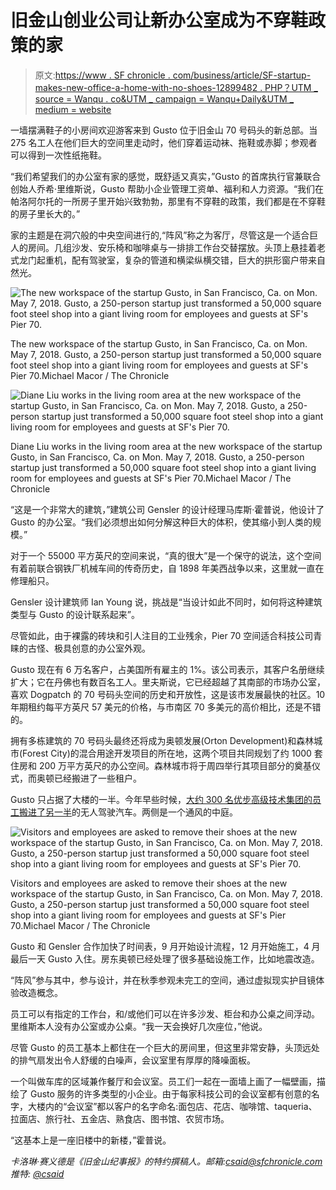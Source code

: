 # 旧金山创业公司让新办公室成为不穿鞋政策的家

> 原文:[https://www . SF chronicle . com/business/article/SF-startup-makes-new-office-a-home-with-no-shoes-12899482 . PHP？UTM _ source = Wanqu . co&UTM _ campaign = Wanqu+Daily&UTM _ medium = website](https://www.sfchronicle.com/business/article/SF-startup-makes-new-office-a-home-with-no-shoes-12899482.php?utm_source=wanqu.co&utm_campaign=Wanqu+Daily&utm_medium=website)

一墙摆满鞋子的小房间欢迎游客来到 Gusto 位于旧金山 70 号码头的新总部。当 275 名工人在他们巨大的空间里走动时，他们穿着运动袜、拖鞋或赤脚；参观者可以得到一次性纸拖鞋。

“我们希望我们的办公室有家的感觉，既舒适又真实，”Gusto 的首席执行官兼联合创始人乔希·里维斯说，Gusto 帮助小企业管理工资单、福利和人力资源。“我们在帕洛阿尔托的一所房子里开始兴致勃勃，那里有不穿鞋的政策，我们都是在不穿鞋的房子里长大的。”

家的主题是在洞穴般的中央空间进行的,“阵风”称之为客厅，尽管这是一个适合巨人的房间。几组沙发、安乐椅和咖啡桌与一排排工作台交替摆放。头顶上悬挂着老式龙门起重机，配有驾驶室，复杂的管道和横梁纵横交错，巨大的拱形窗户带来自然光。

<picture class="image deferred threeTwo" data-width="2048" data-height="1366" data-progressive="true" data-component="picture"><source data-srcset="https://s.hdnux.com/photos/73/16/33/15525609/6/1200x0.jpg 1x, https://s.hdnux.com/photos/73/16/33/15525609/6/2400x0.jpg 2x" media="(min-width: 1292px)"><source data-srcset="https://s.hdnux.com/photos/73/16/33/15525609/6/1150x0.jpg 1x, https://s.hdnux.com/photos/73/16/33/15525609/6/2300x0.jpg 2x" media="(min-width: 1230px)"><source data-srcset="https://s.hdnux.com/photos/73/16/33/15525609/6/1100x0.jpg 1x, https://s.hdnux.com/photos/73/16/33/15525609/6/2200x0.jpg 2x" media="(min-width: 1168px)"><source data-srcset="https://s.hdnux.com/photos/73/16/33/15525609/6/1050x0.jpg 1x, https://s.hdnux.com/photos/73/16/33/15525609/6/2100x0.jpg 2x" media="(min-width: 1106px)"><source data-srcset="https://s.hdnux.com/photos/73/16/33/15525609/6/1000x0.jpg 1x, https://s.hdnux.com/photos/73/16/33/15525609/6/2000x0.jpg 2x" media="(min-width: 1044px)"><source data-srcset="https://s.hdnux.com/photos/73/16/33/15525609/6/950x0.jpg 1x, https://s.hdnux.com/photos/73/16/33/15525609/6/1900x0.jpg 2x" media="(min-width: 982px)"><source data-srcset="https://s.hdnux.com/photos/73/16/33/15525609/6/900x0.jpg 1x, https://s.hdnux.com/photos/73/16/33/15525609/6/1800x0.jpg 2x" media="(min-width: 920px)"><source data-srcset="https://s.hdnux.com/photos/73/16/33/15525609/6/850x0.jpg 1x, https://s.hdnux.com/photos/73/16/33/15525609/6/1700x0.jpg 2x" media="(min-width: 858px)"><source data-srcset="https://s.hdnux.com/photos/73/16/33/15525609/6/800x0.jpg 1x, https://s.hdnux.com/photos/73/16/33/15525609/6/1600x0.jpg 2x" media="(min-width: 796px)"><source data-srcset="https://s.hdnux.com/photos/73/16/33/15525609/6/750x0.jpg 1x, https://s.hdnux.com/photos/73/16/33/15525609/6/1500x0.jpg 2x" media="(min-width: 734px)"><source data-srcset="https://s.hdnux.com/photos/73/16/33/15525609/6/700x0.jpg 1x, https://s.hdnux.com/photos/73/16/33/15525609/6/1400x0.jpg 2x" media="(min-width: 672px)"><source data-srcset="https://s.hdnux.com/photos/73/16/33/15525609/6/650x0.jpg 1x, https://s.hdnux.com/photos/73/16/33/15525609/6/1300x0.jpg 2x" media="(min-width: 610px)"><source data-srcset="https://s.hdnux.com/photos/73/16/33/15525609/6/600x0.jpg 1x, https://s.hdnux.com/photos/73/16/33/15525609/6/1200x0.jpg 2x" media="(min-width: 548px)"><source data-srcset="https://s.hdnux.com/photos/73/16/33/15525609/6/550x0.jpg 1x, https://s.hdnux.com/photos/73/16/33/15525609/6/1100x0.jpg 2x" media="(min-width: 486px)"><source data-srcset="https://s.hdnux.com/photos/73/16/33/15525609/6/500x0.jpg 1x, https://s.hdnux.com/photos/73/16/33/15525609/6/1000x0.jpg 2x" media="(min-width: 424px)"><source data-srcset="https://s.hdnux.com/photos/73/16/33/15525609/6/450x0.jpg 1x, https://s.hdnux.com/photos/73/16/33/15525609/6/900x0.jpg 2x" media="(min-width: 362px)"><source data-srcset="https://s.hdnux.com/photos/73/16/33/15525609/6/400x0.jpg 1x, https://s.hdnux.com/photos/73/16/33/15525609/6/800x0.jpg 2x" media="(min-width: 300px)">![The new workspace of the startup Gusto, in San Francisco, Ca. on Mon. May 7, 2018\. Gusto, a 250-person startup just transformed a 50,000 square foot steel shop into a giant living room for employees and guests at SF's Pier 70.](../Images/d0922ffe25d6d5448ee5816a55d8e9ab.png)</picture>

The new workspace of the startup Gusto, in San Francisco, Ca. on Mon. May 7, 2018\. Gusto, a 250-person startup just transformed a 50,000 square foot steel shop into a giant living room for employees and guests at SF's Pier 70.Michael Macor / The Chronicle



<picture class="image deferred threeTwo portrait shadowBoxed" data-width="1420" data-height="2048" data-progressive="true" data-component="picture"><source data-srcset="https://s.hdnux.com/photos/73/16/33/15525607/6/1200x0.jpg" media="(min-width: 1292px)"><source data-srcset="https://s.hdnux.com/photos/73/16/33/15525607/6/1150x0.jpg" media="(min-width: 1230px)"><source data-srcset="https://s.hdnux.com/photos/73/16/33/15525607/6/1100x0.jpg" media="(min-width: 1168px)"><source data-srcset="https://s.hdnux.com/photos/73/16/33/15525607/6/1050x0.jpg" media="(min-width: 1106px)"><source data-srcset="https://s.hdnux.com/photos/73/16/33/15525607/6/1000x0.jpg" media="(min-width: 1044px)"><source data-srcset="https://s.hdnux.com/photos/73/16/33/15525607/6/950x0.jpg" media="(min-width: 982px)"><source data-srcset="https://s.hdnux.com/photos/73/16/33/15525607/6/900x0.jpg" media="(min-width: 920px)"><source data-srcset="https://s.hdnux.com/photos/73/16/33/15525607/6/850x0.jpg" media="(min-width: 858px)"><source data-srcset="https://s.hdnux.com/photos/73/16/33/15525607/6/800x0.jpg 1x, https://s.hdnux.com/photos/73/16/33/15525607/6/1600x0.jpg 2x" media="(min-width: 796px)"><source data-srcset="https://s.hdnux.com/photos/73/16/33/15525607/6/750x0.jpg 1x, https://s.hdnux.com/photos/73/16/33/15525607/6/1500x0.jpg 2x" media="(min-width: 734px)"><source data-srcset="https://s.hdnux.com/photos/73/16/33/15525607/6/700x0.jpg 1x, https://s.hdnux.com/photos/73/16/33/15525607/6/1400x0.jpg 2x" media="(min-width: 672px)"><source data-srcset="https://s.hdnux.com/photos/73/16/33/15525607/6/650x0.jpg 1x, https://s.hdnux.com/photos/73/16/33/15525607/6/1300x0.jpg 2x" media="(min-width: 610px)"><source data-srcset="https://s.hdnux.com/photos/73/16/33/15525607/6/600x0.jpg 1x, https://s.hdnux.com/photos/73/16/33/15525607/6/1200x0.jpg 2x" media="(min-width: 548px)"><source data-srcset="https://s.hdnux.com/photos/73/16/33/15525607/6/550x0.jpg 1x, https://s.hdnux.com/photos/73/16/33/15525607/6/1100x0.jpg 2x" media="(min-width: 486px)"><source data-srcset="https://s.hdnux.com/photos/73/16/33/15525607/6/500x0.jpg 1x, https://s.hdnux.com/photos/73/16/33/15525607/6/1000x0.jpg 2x" media="(min-width: 424px)"><source data-srcset="https://s.hdnux.com/photos/73/16/33/15525607/6/450x0.jpg 1x, https://s.hdnux.com/photos/73/16/33/15525607/6/900x0.jpg 2x" media="(min-width: 362px)"><source data-srcset="https://s.hdnux.com/photos/73/16/33/15525607/6/400x0.jpg 1x, https://s.hdnux.com/photos/73/16/33/15525607/6/800x0.jpg 2x" media="(min-width: 300px)">![Diane Liu works in the living room area at the new workspace of the startup Gusto, in San Francisco, Ca. on Mon. May 7, 2018\. Gusto, a 250-person startup just transformed a 50,000 square foot steel shop into a giant living room for employees and guests at SF's Pier 70.](../Images/599c635834bb08860f1dd6d5a4f17e7f.png)</picture>

Diane Liu works in the living room area at the new workspace of the startup Gusto, in San Francisco, Ca. on Mon. May 7, 2018\. Gusto, a 250-person startup just transformed a 50,000 square foot steel shop into a giant living room for employees and guests at SF's Pier 70.Michael Macor / The Chronicle



“这是一个非常大的建筑，”建筑公司 Gensler 的设计经理马库斯·霍普说，他设计了 Gusto 的办公室。“我们必须想出如何分解这种巨大的体积，使其缩小到人类的规模。”

对于一个 55000 平方英尺的空间来说，“真的很大”是一个保守的说法，这个空间有着前联合钢铁厂机械车间的传奇历史，自 1898 年美西战争以来，这里就一直在修理船只。

Gensler 设计建筑师 Ian Young 说，挑战是“当设计如此不同时，如何将这种建筑类型与 Gusto 的设计联系起来”。

尽管如此，由于裸露的砖块和引人注目的工业残余，Pier 70 空间适合科技公司青睐的古怪、极具创意的办公室外观。

Gusto 现在有 6 万名客户，占美国所有雇主的 1%。该公司表示，其客户名册继续扩大；它在丹佛也有数百名工人。里夫斯说，它已经超越了其南部的市场办公室，喜欢 Dogpatch 的 70 号码头空间的历史和开放性，这是该市发展最快的社区。10 年期租约每平方英尺 57 美元的价格，与市南区 70 多美元的高价相比，还是不错的。

拥有多栋建筑的 70 号码头最终还将成为奥顿发展(Orton Development)和森林城市(Forest City)的混合用途开发项目的所在地，这两个项目共同规划了约 1000 套住房和 200 万平方英尺的办公空间。森林城市将于周四举行其项目部分的奠基仪式，而奥顿已经搬进了一些租户。

Gusto 只占据了大楼的一半。今年早些时候，[大约 300 名优步高级技术集团的员工搬进了另一半](https://www.sfchronicle.com/business/article/Uber-starts-robot-taxi-service-in-San-Francisco-12732912.php)的无人驾驶汽车。两侧是一个通风的中庭。

<picture class="image deferred threeTwo" data-width="2048" data-height="1376" data-progressive="true" data-component="picture"><source data-srcset="https://s.hdnux.com/photos/73/16/33/15525621/6/1200x0.jpg 1x, https://s.hdnux.com/photos/73/16/33/15525621/6/2400x0.jpg 2x" media="(min-width: 1292px)"><source data-srcset="https://s.hdnux.com/photos/73/16/33/15525621/6/1150x0.jpg 1x, https://s.hdnux.com/photos/73/16/33/15525621/6/2300x0.jpg 2x" media="(min-width: 1230px)"><source data-srcset="https://s.hdnux.com/photos/73/16/33/15525621/6/1100x0.jpg 1x, https://s.hdnux.com/photos/73/16/33/15525621/6/2200x0.jpg 2x" media="(min-width: 1168px)"><source data-srcset="https://s.hdnux.com/photos/73/16/33/15525621/6/1050x0.jpg 1x, https://s.hdnux.com/photos/73/16/33/15525621/6/2100x0.jpg 2x" media="(min-width: 1106px)"><source data-srcset="https://s.hdnux.com/photos/73/16/33/15525621/6/1000x0.jpg 1x, https://s.hdnux.com/photos/73/16/33/15525621/6/2000x0.jpg 2x" media="(min-width: 1044px)"><source data-srcset="https://s.hdnux.com/photos/73/16/33/15525621/6/950x0.jpg 1x, https://s.hdnux.com/photos/73/16/33/15525621/6/1900x0.jpg 2x" media="(min-width: 982px)"><source data-srcset="https://s.hdnux.com/photos/73/16/33/15525621/6/900x0.jpg 1x, https://s.hdnux.com/photos/73/16/33/15525621/6/1800x0.jpg 2x" media="(min-width: 920px)"><source data-srcset="https://s.hdnux.com/photos/73/16/33/15525621/6/850x0.jpg 1x, https://s.hdnux.com/photos/73/16/33/15525621/6/1700x0.jpg 2x" media="(min-width: 858px)"><source data-srcset="https://s.hdnux.com/photos/73/16/33/15525621/6/800x0.jpg 1x, https://s.hdnux.com/photos/73/16/33/15525621/6/1600x0.jpg 2x" media="(min-width: 796px)"><source data-srcset="https://s.hdnux.com/photos/73/16/33/15525621/6/750x0.jpg 1x, https://s.hdnux.com/photos/73/16/33/15525621/6/1500x0.jpg 2x" media="(min-width: 734px)"><source data-srcset="https://s.hdnux.com/photos/73/16/33/15525621/6/700x0.jpg 1x, https://s.hdnux.com/photos/73/16/33/15525621/6/1400x0.jpg 2x" media="(min-width: 672px)"><source data-srcset="https://s.hdnux.com/photos/73/16/33/15525621/6/650x0.jpg 1x, https://s.hdnux.com/photos/73/16/33/15525621/6/1300x0.jpg 2x" media="(min-width: 610px)"><source data-srcset="https://s.hdnux.com/photos/73/16/33/15525621/6/600x0.jpg 1x, https://s.hdnux.com/photos/73/16/33/15525621/6/1200x0.jpg 2x" media="(min-width: 548px)"><source data-srcset="https://s.hdnux.com/photos/73/16/33/15525621/6/550x0.jpg 1x, https://s.hdnux.com/photos/73/16/33/15525621/6/1100x0.jpg 2x" media="(min-width: 486px)"><source data-srcset="https://s.hdnux.com/photos/73/16/33/15525621/6/500x0.jpg 1x, https://s.hdnux.com/photos/73/16/33/15525621/6/1000x0.jpg 2x" media="(min-width: 424px)"><source data-srcset="https://s.hdnux.com/photos/73/16/33/15525621/6/450x0.jpg 1x, https://s.hdnux.com/photos/73/16/33/15525621/6/900x0.jpg 2x" media="(min-width: 362px)"><source data-srcset="https://s.hdnux.com/photos/73/16/33/15525621/6/400x0.jpg 1x, https://s.hdnux.com/photos/73/16/33/15525621/6/800x0.jpg 2x" media="(min-width: 300px)">![Visitors and employees are asked to remove their shoes at the new workspace of the startup Gusto, in San Francisco, Ca. on Mon. May 7, 2018\. Gusto, a 250-person startup just transformed a 50,000 square foot steel shop into a giant living room for employees and guests at SF's Pier 70.](../Images/0a0176e4ffc27398252875c58415763c.png)</picture>

Visitors and employees are asked to remove their shoes at the new workspace of the startup Gusto, in San Francisco, Ca. on Mon. May 7, 2018\. Gusto, a 250-person startup just transformed a 50,000 square foot steel shop into a giant living room for employees and guests at SF's Pier 70.Michael Macor / The Chronicle



Gusto 和 Gensler 合作加快了时间表，9 月开始设计流程，12 月开始施工，4 月最后一天 Gusto 入住。房东奥顿已经处理了很多基础设施工作，比如地震改造。

“阵风”参与其中，参与设计，并在秋季参观未完工的空间，通过虚拟现实护目镜体验改造概念。

员工可以有指定的工作台，和/或他们可以在许多沙发、柜台和办公桌之间浮动。里维斯本人没有办公室或办公桌。“我一天会换好几次座位，”他说。

尽管 Gusto 的员工基本上都住在一个巨大的房间里，但这里非常安静，头顶远处的排气扇发出令人舒缓的白噪声，会议室里有厚厚的降噪面板。

一个叫做车库的区域兼作餐厅和会议室。员工们一起在一面墙上画了一幅壁画，描绘了 Gusto 服务的许多类型的小企业。由于每家科技公司的会议室都有创意的名字，大楼内的“会议室”都以客户的名字命名:面包店、花店、咖啡馆、taqueria、拉面店、旅行社、五金店、熟食店、图书馆、农贸市场。

“这基本上是一座旧楼中的新楼，”霍普说。

 *卡洛琳·赛义德是《旧金山纪事报》的特约撰稿人。邮箱:[csaid@sfchronicle.com](mailto:csaid@sfchronicle.com)推特: [@csaid](http://twitter.com/csaid)*
